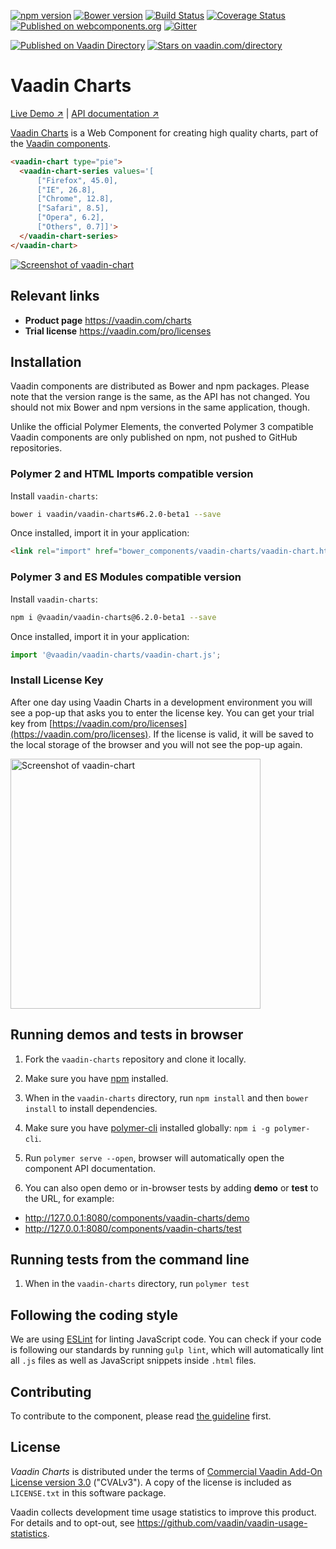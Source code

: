 [![npm version](https://badgen.net/npm/v/@vaadin/vaadin-charts)](https://www.npmjs.com/package/@vaadin/vaadin-charts)
[![Bower version](https://badgen.net/github/release/vaadin/vaadin-charts)](https://github.com/vaadin/vaadin-charts/releases)
[![Build Status](https://travis-ci.org/vaadin/vaadin-charts.svg?branch=master)](https://travis-ci.org/vaadin/vaadin-charts)
[![Coverage Status](https://coveralls.io/repos/github/vaadin/vaadin-charts/badge.svg?branch=master)](https://coveralls.io/github/vaadin/vaadin-charts?branch=master)
[![Published on webcomponents.org](https://img.shields.io/badge/webcomponents.org-published-blue.svg)](https://www.webcomponents.org/element/vaadin/vaadin-charts)
[![Gitter](https://badges.gitter.im/Join%20Chat.svg)](https://gitter.im/vaadin/web-components?utm_source=badge&utm_medium=badge&utm_campaign=pr-badge)

[![Published on Vaadin  Directory](https://img.shields.io/badge/Vaadin%20Directory-published-00b4f0.svg)](https://vaadin.com/directory/component/vaadinvaadin-element)
[![Stars on vaadin.com/directory](https://img.shields.io/vaadin-directory/star/vaadin-charts.svg)](https://vaadin.com/directory/component/vaadinvaadin-charts)


# Vaadin Charts

[Live Demo ↗](https://vaadin.com/components/vaadin-charts/examples)
|
[API documentation ↗](https://vaadin.com/components/vaadin-api/html-api)


[Vaadin Charts](https://vaadin.com/components/vaadin-charts) is a Web Component for creating high quality charts, part of the [Vaadin components](https://vaadin.com/components).

<!--
```
<custom-element-demo>
  <template>
    <script src="../webcomponentsjs/webcomponents-lite.js"></script>
    <link rel="import" href="vaadin-chart.html">
    <next-code-block></next-code-block>
  </template>
</custom-element-demo>
```
-->
```html
<vaadin-chart type="pie">
  <vaadin-chart-series values='[
      ["Firefox", 45.0],
      ["IE", 26.8],
      ["Chrome", 12.8],
      ["Safari", 8.5],
      ["Opera", 6.2],
      ["Others", 0.7]]'>
  </vaadin-chart-series>
</vaadin-chart>
```

[<img src="https://raw.githubusercontent.com/vaadin/vaadin-charts/master/screenshot.png" alt="Screenshot of vaadin-chart">](https://vaadin.com/components/vaadin-chart)

## Relevant links

- **Product page** https://vaadin.com/charts
- **Trial license** https://vaadin.com/pro/licenses


## Installation

Vaadin components are distributed as Bower and npm packages.
Please note that the version range is the same, as the API has not changed.
You should not mix Bower and npm versions in the same application, though.

Unlike the official Polymer Elements, the converted Polymer 3 compatible Vaadin components
are only published on npm, not pushed to GitHub repositories.

### Polymer 2 and HTML Imports compatible version

Install `vaadin-charts`:

```sh
bower i vaadin/vaadin-charts#6.2.0-beta1 --save
```

Once installed, import it in your application:

```html
<link rel="import" href="bower_components/vaadin-charts/vaadin-chart.html">
```

### Polymer 3 and ES Modules compatible version


Install `vaadin-charts`:

```sh
npm i @vaadin/vaadin-charts@6.2.0-beta1 --save
```

Once installed, import it in your application:

```js
import '@vaadin/vaadin-charts/vaadin-chart.js';
```

### Install License Key
After one day using Vaadin Charts in a development environment you will see a pop-up that asks you to enter the license key.
You can get your trial key from [https://vaadin.com/pro/licenses](https://vaadin.com/pro/licenses).
If the license is valid, it will be saved to the local storage of the browser and you will not see the pop-up again.

[<img src="https://raw.githubusercontent.com/vaadin/vaadin-charts/6.0-preview/screenshot.png" width="400" alt="Screenshot of vaadin-chart">](https://vaadin.com/elements/-/element/vaadin-chart)


## Running demos and tests in browser

1. Fork the `vaadin-charts` repository and clone it locally.

1. Make sure you have [npm](https://www.npmjs.com/) installed.

1. When in the `vaadin-charts` directory, run `npm install` and then `bower install` to install dependencies.

1. Make sure you have [polymer-cli](https://www.npmjs.com/package/polymer-cli) installed globally: `npm i -g polymer-cli`.

1. Run `polymer serve --open`, browser will automatically open the component API documentation.

1. You can also open demo or in-browser tests by adding **demo** or **test** to the URL, for example:

  - http://127.0.0.1:8080/components/vaadin-charts/demo
  - http://127.0.0.1:8080/components/vaadin-charts/test


## Running tests from the command line

1. When in the `vaadin-charts` directory, run `polymer test`


## Following the coding style

We are using [ESLint](http://eslint.org/) for linting JavaScript code. You can check if your code is following our standards by running `gulp lint`, which will automatically lint all `.js` files as well as JavaScript snippets inside `.html` files.


## Contributing

  To contribute to the component, please read [the guideline](https://github.com/vaadin/vaadin-core/blob/master/CONTRIBUTING.md) first.


## License

_Vaadin Charts_ is distributed under the terms of
[Commercial Vaadin Add-On License version 3.0](https://vaadin.com/license/cval-3) ("CVALv3"). A copy of the license is included as ```LICENSE.txt``` in this software package.

Vaadin collects development time usage statistics to improve this product. For details and to opt-out, see https://github.com/vaadin/vaadin-usage-statistics.

